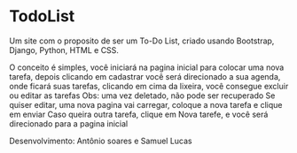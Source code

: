 # TodoList
Um site com o proposito de ser um To-Do List, criado usando Bootstrap, Django, Python, HTML e CSS.

O conceito é simples, você iniciará na pagina inicial para colocar uma nova tarefa, depois clicando em cadastrar
você será direcionado a sua agenda, onde ficará suas tarefas, clicando em cima da lixeira, você consegue excluir ou editar as tarefas
Obs: uma vez deletado, não pode ser recuperado
Se quiser editar, uma nova pagina vai carregar, coloque a nova tarefa e clique em enviar
Caso queira outra tarefa, clique em Nova tarefe, e você será direcionado para a pagina inicial

Desenvolvimento: Antônio soares e Samuel Lucas
